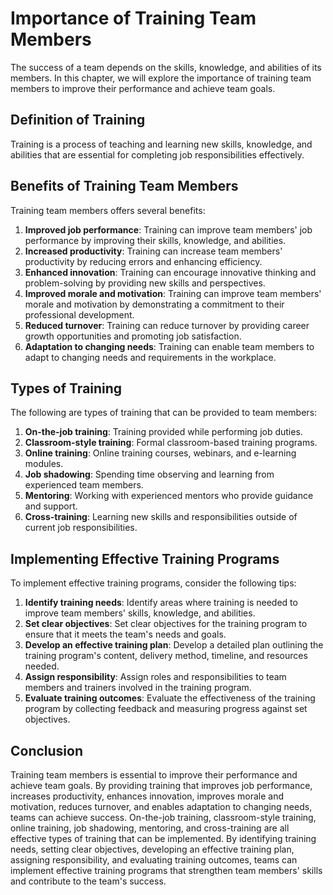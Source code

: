 # Importance of Training Team Members

The success of a team depends on the skills, knowledge, and abilities of its members. In this chapter, we will explore the importance of training team members to improve their performance and achieve team goals.

## Definition of Training

Training is a process of teaching and learning new skills, knowledge, and abilities that are essential for completing job responsibilities effectively.

## Benefits of Training Team Members

Training team members offers several benefits:

1. **Improved job performance**: Training can improve team members' job performance by improving their skills, knowledge, and abilities.
2. **Increased productivity**: Training can increase team members' productivity by reducing errors and enhancing efficiency.
3. **Enhanced innovation**: Training can encourage innovative thinking and problem-solving by providing new skills and perspectives.
4. **Improved morale and motivation**: Training can improve team members' morale and motivation by demonstrating a commitment to their professional development.
5. **Reduced turnover**: Training can reduce turnover by providing career growth opportunities and promoting job satisfaction.
6. **Adaptation to changing needs**: Training can enable team members to adapt to changing needs and requirements in the workplace.

## Types of Training

The following are types of training that can be provided to team members:

1. **On-the-job training**: Training provided while performing job duties.
2. **Classroom-style training**: Formal classroom-based training programs.
3. **Online training**: Online training courses, webinars, and e-learning modules.
4. **Job shadowing**: Spending time observing and learning from experienced team members.
5. **Mentoring**: Working with experienced mentors who provide guidance and support.
6. **Cross-training**: Learning new skills and responsibilities outside of current job responsibilities.

## Implementing Effective Training Programs

To implement effective training programs, consider the following tips:

1. **Identify training needs**: Identify areas where training is needed to improve team members' skills, knowledge, and abilities.
2. **Set clear objectives**: Set clear objectives for the training program to ensure that it meets the team's needs and goals.
3. **Develop an effective training plan**: Develop a detailed plan outlining the training program's content, delivery method, timeline, and resources needed.
4. **Assign responsibility**: Assign roles and responsibilities to team members and trainers involved in the training program.
5. **Evaluate training outcomes**: Evaluate the effectiveness of the training program by collecting feedback and measuring progress against set objectives.

## Conclusion

Training team members is essential to improve their performance and achieve team goals. By providing training that improves job performance, increases productivity, enhances innovation, improves morale and motivation, reduces turnover, and enables adaptation to changing needs, teams can achieve success. On-the-job training, classroom-style training, online training, job shadowing, mentoring, and cross-training are all effective types of training that can be implemented. By identifying training needs, setting clear objectives, developing an effective training plan, assigning responsibility, and evaluating training outcomes, teams can implement effective training programs that strengthen team members' skills and contribute to the team's success.